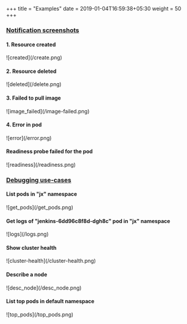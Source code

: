 +++
title = "Examples"
date = 2019-01-04T16:59:38+05:30
weight = 50
+++

<h3 class="section-head" id="h-notif-sc"><a href="#h-notif-sc">Notification screenshots</a></h3>
<h4>1. Resource created</h4>
![created](/create.png)

<h4>2. Resource deleted</h4>
![deleted](/delete.png)

<h4>3. Failed to pull image</h4>
![image_failed](/image-failed.png)

<h4>4. Error in pod</h4>
![error](/error.png)

<h4>Readiness probe failed for the pod</h4>
![readiness](/readiness.png)

<h3 class="section-head" id="h-examples"><a href="#h-examples">Debugging use-cases</a></h3>
<h4>List pods in "jx" namespace</h4>
![get_pods](/get_pods.png)

<h4>Get logs of "jenkins-6dd96c8f8d-dgh8c" pod in "jx" namespace</h4>
![logs](/logs.png)

<h4>Show cluster health</h4>
![cluster-health](/cluster-health.png)

<h4>Describe a node</h4>
![desc_node](/desc_node.png)

<h4>List top pods in default namespace</h4>
![top_pods](/top_pods.png)
